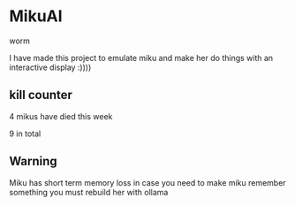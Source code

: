 # MikuAI
worm

I have made this project to emulate miku and make her do things with an interactive display :))))

## kill counter
4 mikus have died this week


9 in total
## Warning
Miku has short term memory loss in case you need to make miku remember something you must rebuild her with ollama 